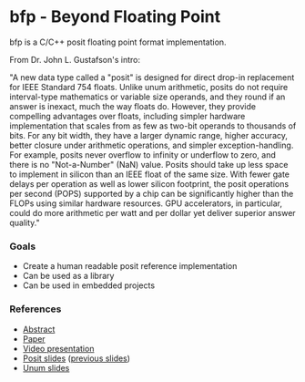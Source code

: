 # bfp - Beyond Floating Point

bfp is a C/C++ posit floating point format implementation.

From Dr. John L. Gustafson's intro:

"A new data type called a "posit" is designed for direct drop-in replacement for
IEEE Standard 754 floats. Unlike unum arithmetic, posits do not require
interval-type mathematics or variable size operands, and they round if an answer
is inexact, much the way floats do. However, they provide compelling advantages
over floats, including simpler hardware implementation that scales from as few
as two-bit operands to thousands of bits. For any bit width, they have a larger
dynamic range, higher accuracy, better closure under arithmetic operations, and
simpler exception-handling. For example, posits never overflow to infinity or
underflow to zero, and there is no "Not-a-Number" (NaN) value. Posits should
take up less space to implement in silicon than an IEEE float of the same size.
With fewer gate delays per operation as well as lower silicon footprint, the
posit operations per second (POPS) supported by a chip can be significantly
higher than the FLOPs using similar hardware resources. GPU accelerators, in
particular, could do more arithmetic per watt and per dollar yet deliver
superior answer quality."

### Goals

- Create a human readable posit reference implementation
- Can be used as a library
- Can be used in embedded projects

### References

- [Abstract](http://web.stanford.edu/class/ee380/Abstracts/170201.html)
- [Paper](http://www.johngustafson.net/pdfs/BeatingFloatingPoint.pdf)
- [Video presentation](https://www.youtube.com/watch?v=aP0Y1uAA-2Y)
- [Posit slides](http://supercomputingfrontiers.com/2017/wp-content/uploads/2017/03/2_1100_John-Gustafson.pdf) ([previous slides](http://ee380.stanford.edu/Abstracts/170201-slides.pdf))
- [Unum slides](http://www.johngustafson.net/presentations/Unums2.0.pdf)
